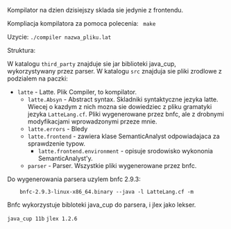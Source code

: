 Kompilator na dzien dzisiejszy sklada sie jedynie z frontendu.

Kompliacja kompilatora za pomoca polecenia: ` make`

Uzycie: `./compiler nazwa_pliku.lat`

Struktura:

W katalogu `third_party` znajduje sie jar biblioteki java_cup, wykorzystywany przez parser. W katalogu `src` znajduja
sie pliki zrodlowe z podzialem na paczki:
- `latte` - Latte. Plik Compiler, to kompilator.
  - `latte.Absyn` - Abstract syntax. Skladniki syntaktyczne jezyka latte. Wiecej o kazdym z nich mozna sie dowiedziec z
  pliku gramatyki jezyka `LatteLang.cf`. Pliki wygenerowane przez bnfc, 
  ale z drobnymi modyfikacjami wprowadzonymi przeze mnie.
  - `latte.errors` - Bledy
  - `latte.frontend` - zawiera klase SemanticAnalyst odpowiadajaca za sprawdzenie typow.
      - `latte.frontend.environment` - opisuje srodowisko wykononia SemanticAnalyst'y.
  - `parser` - Parser. Wszystkie pliki wygenerowane przez bnfc.

Do wygenerowania parsera uzylem bnfc 2.9.3:

`    bnfc-2.9.3-linux-x86_64.binary --java -l LatteLang.cf -m`

Bnfc wykorzystuje bibloteki java_cup do parsera, i jlex jako lekser.

`java_cup 11b`
`jlex 1.2.6`

